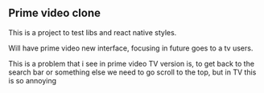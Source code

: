 ## Prime video clone

This is a project to test libs and react native styles.

Will have prime video new interface, focusing in future goes to a tv users.

This is a problem that i see in prime video TV version is, to get back to the search bar or something else we need to go
scroll to the top, but in TV this is so annoying
